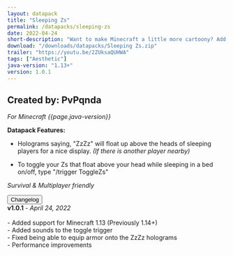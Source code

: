 ```yaml
---
layout: datapack
title: "Sleeping Zs"
permalink: /datapacks/sleeping-zs
date: 2022-04-24
short-description: "Want to make Minecraft a little more cartoony? Add Zs to sleeping players!"
download: "/downloads/datapacks/Sleeping Zs.zip"
trailer: "https://youtu.be/2ZUksaQUHWA"
tags: ["Aesthetic"]
java-version: "1.13+"
version: 1.0.1
---
```

Created by: PvPqnda
-
*For Minecraft {{page.java-version}}*

**Datapack Features:**

- Holograms saying, "ZzZz" will float up above the heads of sleeping players for a nice display. *(If there is another player nearby)*

- To toggle your Zs that float above your head while sleeping in a bed on/off, type "/trigger ToggleZs"

*Survival & Multiplayer friendly*

<div id="accordion">
  <div class="card">
        <button class="card-header mb-0 btn btn-link text-decoration-none" data-toggle="collapse" data-target="#changelog" aria-expanded="false" aria-controls="changelog" id="changelogBtn">
           Changelog
        </button>
</div>

<div id="changelog" class="collapse" aria-labelledby="changelogBtn" data-parent="#accordion">
      <div class="card-body">
<b>v1.0.1</b> - <em>April 24, 2022</em><br>
<br>
- Added support for Minecraft 1.13 (Previously 1.14+)<br>
- Added sounds to the toggle trigger<br>
- Fixed being able to equip armor onto the ZzZz holograms<br>
- Performance improvements<br>
      </div>
    </div>
  </div>